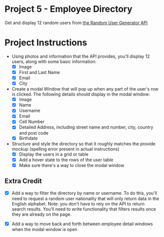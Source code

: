 # Project 5 - Employee Directory 
Get and display 12 random users from [the Random User Generator API](https://randomuser.me/)

# Project Instructions
- Using photos and information that the API provides, you'll display 12 users, along with some basic information:
    - [x] Image
    - [x] First and Last Name
    - [x] Email
    - [x] City

- Create a modal Window that will pop up when any part of the user's row is clicked. The following details should display in the modal window:
    - [x] Image
    - [x] Name
    - [x] Username
    - [x] Email
    - [x] Cell Number
    - [x] Detailed Address, including street name and number, city, country and post code
    - [x] Birthdate

- Structure and style the directory so that it roughly matches the provide mockup (spelling error present in actual instructions)
    - [x] Display the users in a grid or table
    - [x] Add a hover state to the rows of the user table
    - [x] Make sure there's a way to close the modal window

## Extra Credit
- [x] Add a way to filter the directory by name or username. To do this, you'll need to request a random user nationality that will only return data in the English alphabet. Note: you don't have to rely on the API to return search results. You'll need to write functionality that filters results once they are already on the page.

- [x] Add a way to move back and forth between employee detail windows when the modal window is open
